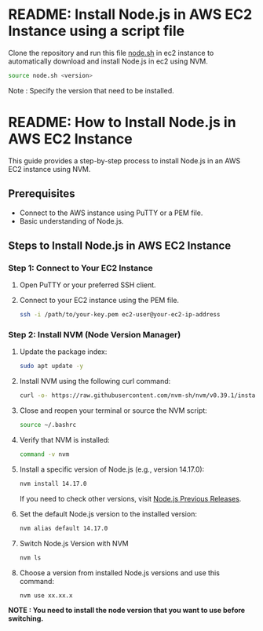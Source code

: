 # README: Install Node.js in AWS EC2 Instance using a script file

Clone the repository and run this file [node.sh](ec2%20Instance/scripts/node.sh) in ec2 instance to automatically download and install Node.js in ec2 using NVM.
```bash
source node.sh <version>
```
Note : Specify the version that need to be installed.


# README: How to Install Node.js in AWS EC2 Instance

This guide provides a step-by-step process to install Node.js in an AWS EC2 instance using NVM.

## Prerequisites
- Connect to the AWS instance using PuTTY or a PEM file.
- Basic understanding of Node.js.

## Steps to Install Node.js in AWS EC2 Instance

### Step 1: Connect to Your EC2 Instance
1. Open PuTTY or your preferred SSH client.
2. Connect to your EC2 instance using the PEM file.

   ```bash
   ssh -i /path/to/your-key.pem ec2-user@your-ec2-ip-address
    ```

### Step 2: Install NVM (Node Version Manager)
1. Update the package index:

   ```bash
   sudo apt update -y
   ```
2. Install NVM using the following curl command:

   ```bash
   curl -o- https://raw.githubusercontent.com/nvm-sh/nvm/v0.39.1/install.sh | bash
   ```
3. Close and reopen your terminal or source the NVM script:
   ```bash
   source ~/.bashrc
   ```
4. Verify that NVM is installed:
   ```bash
   command -v nvm
   ```
5. Install a specific version of Node.js (e.g., version 14.17.0):
   ```bash
   nvm install 14.17.0
   ```
   If you need to check other versions, visit [Node.js Previous Releases](https://nodejs.org/en/about/previous-releases).
6. Set the default Node.js version to the installed version:
   ```bash
   nvm alias default 14.17.0
   ```
7. Switch Node.js Version with NVM
   ```bash
   nvm ls
   ```
8. Choose a version from installed Node.js versions and use this command:
   ```bash
   nvm use xx.xx.x
   ```


**NOTE : You need to install the node version that you want to use before switching.**
